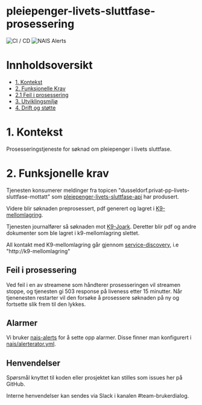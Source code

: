 # pleiepenger-livets-sluttfase-prosessering

![CI / CD](https://github.com/navikt/pleiepenger-livets-sluttfase-prosessering/workflows/CI%20/%20CD/badge.svg)
![NAIS Alerts](https://github.com/navikt/pleiepenger-livets-sluttfase-prosessering/workflows/Alerts/badge.svg)

# Innholdsoversikt
* [1. Kontekst](#1-kontekst)
* [2. Funksjonelle Krav](#2-funksjonelle-krav)
* [2.1 Feil i prosessering](#feil-i-prosessering)
* [3. Utviklingsmiljø](#10-utviklingsmilj)
* [4. Drift og støtte](#11-drift-og-sttte)

# 1. Kontekst
Prosesseringstjeneste for søknad om pleiepenger i livets sluttfase.

# 2. Funksjonelle krav
Tjenesten konsumerer meldinger fra topicen "dusseldorf.privat-pp-livets-sluttfase-mottatt" som
[pleiepenger-livets-sluttfase-api](https://github.com/navikt/pleiepenger-livets-sluttfase-api) har produsert. 

Videre blir søknaden preprosessert, pdf generert og lagret i [K9-mellomlagring](https://github.com/navikt/k9-mellomlagring). 

Tjenesten journalfører så søknaden mot [K9-Joark](https://github.com/navikt/k9-joark). Deretter blir pdf og andre dokumenter som ble lagret 
i k9-mellomlagring slettet.

All kontakt med K9-mellomlagring går gjennom [service-discovery](https://doc.nais.io/clusters/team-namespaces#service-discovery-in-kubernetes), i.e "http://k9-mellomlagring"

## Feil i prosessering
Ved feil i en av streamene som håndterer prosesseringen vil streamen stoppe, og tjenesten gi 503 response på liveness etter 15 minutter.
Når tjenenesten restarter vil den forsøke å prosessere søknaden på ny og fortsette slik frem til den lykkes.

## Alarmer
Vi bruker [nais-alerts](https://doc.nais.io/observability/alerts) for å sette opp alarmer. Disse finner man konfigurert i [nais/alerterator.yml](nais/alerterator.yml).

## Henvendelser
Spørsmål knyttet til koden eller prosjektet kan stilles som issues her på GitHub.

Interne henvendelser kan sendes via Slack i kanalen #team-brukerdialog.
